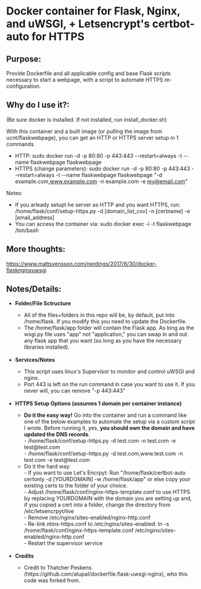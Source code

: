 # Docker container for Flask, Nginx, and uWSGI, + Letsencrypt's certbot-auto for HTTPS

## Purpose:
Provide Dockerfile and all applicable config and base Flask scripts necessary to start a webpage, with a script to automate HTTPS re-configuration.

## Why do I use it?:
(Be sure docker is installed.  If not installed, run install_docker.sh) <br>

With this container and a built image (or pulling the image from ucnt/flaskwebpage), you can get an HTTP or HTTPS server setup in 1 commands
- HTTP: sudo docker run -d -p 80:80 -p 443:443 --restart=always -t --name flaskwebpage flaskwebpage <br>
- HTTPS (change parameters): sudo docker run -d -p 80:80 -p 443:443 --restart=always -t --name flaskwebpage flaskwebpage "-d example.com,www.example.com -n example.com -e my@email.com" <br>

Notes: 
- If you arleady setupt he server as HTTP and you want HTTPS, run: /home/flask/conf/setup-https.py -d [domain_list_csv] -n [certname] -e [email_address]
- You can access the container via: sudo docker exec -i -t flaskwebpage /bin/bash

## More thoughts:
https://www.mattsvensson.com/nerdings/2017/6/30/docker-flasknginxuwsgi

## Notes/Details:
<ul>
  <li><b>Folder/File Sctructure</b></li>
  <ul>
    <li>All of the files+folders in this repo will be, by default, put into /home/flask.  If you modify this you need to update the Dockerfile.</li>
    <li>The /home/flask/app folder will contain the Flask app.  As long as the wsgi.py file uses "app" not "application," you can swap in and out any flask app that you want (so long as you have the necessary libraries installed).</li>
  </ul>
  
  <br>
  
  <li><b>Services/Notes</b></li>
  <ul>
    <li>This script uses linux's Supervisor to monitor and control uWSGI and nginx.</li>
    <li>Port 443 is left on the run command in case you want to use it.  If you never will, you can remove "-p 443:443"</li>
</ul>  

  <br>

  <li><b>HTTPS Setup Options (assumes 1 domain per container instance)</b></li>
  <ul>
  <li><b>Do it the easy way!</b> Go into the container and run a command like one of the below examples to automate the setup via a custom script I wrote.  Before running it, yes, <b>you should own the domain and have updated the DNS records</b>.</li>
      - /home/flask/conf/setup-https.py -d test.com -n test.com -e test@test.com
      <br>
      - /home/flask/conf/setup-https.py -d test.com,www.test.com -n test.com -e test@test.com
      <br>
    <li>Do it the hard way: 
      <br>
    - If you want to use Let's Encrpyt: Run "/home/flask/certbot-auto certonly -d [YOURDOMAIN] -w /home/flask/app" or else copy your existing certs to the folder of your choice.
      <br>
    - Adjust /home/flask/conf/nginx-https-template.conf to use HTTPS by replacing YOURDOMAIN with the domain you are setting up and, if you copied a cert into a folder, change the directory from /etc/letsencrpyt/live
      <br>
    - Remove /etc/nginx/sites-enabled/nginx-http.conf
      <br>
    - Re-link ntinx-https.conf to /etc/nginx/sites-enabled: ln -s /home/flask/conf/nginx-https-template.conf /etc/nginx/sites-enabled/nginx-http.conf
      <br>
    - Restart the supervisor service</li>
  </ul>  
  
  <br>
  
  <li><b>Credits</b></li>
  <ul>
    <li>Credit to Thatcher Peskens (https://github.com/atupal/dockerfile.flask-uwsgi-nginx), who this code was forked from.</li>
  </ul>  

</ul>


